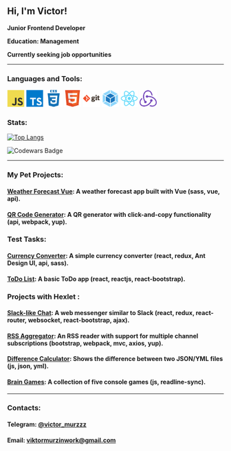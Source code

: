 <h2>Hi, I'm Victor!</h2>

<div>
  <p><strong>Junior Frontend Developer</strong></p>
  <p><strong>Education: Management</strong></p>
  <p><strong>Currently seeking job opportunities</strong></p>
</div>

---

### Languages and Tools:

<div>
  <img src="https://github.com/devicons/devicon/blob/master/icons/javascript/javascript-original.svg" title="JavaScript" alt="JavaScript" width="40"/>
  <img src="https://github.com/devicons/devicon/blob/master/icons/typescript/typescript-original.svg" title="TypeScript" alt="TypeScript" width="40"/>
  <img src="https://github.com/devicons/devicon/blob/master/icons/css3/css3-plain-wordmark.svg"  title="CSS3" alt="CSS" width="40"/>
  <img src="https://github.com/devicons/devicon/blob/master/icons/html5/html5-original.svg" title="HTML5" alt="HTML" width="40"/>
  <img src="https://github.com/devicons/devicon/blob/master/icons/git/git-original-wordmark.svg" title="Git" alt="Git" width="40"/>
  <img src="https://github.com/devicons/devicon/blob/master/icons/webpack/webpack-original.svg" title="Webpack" width="40"/>
  <img src="https://github.com/devicons/devicon/blob/master/icons/react/react-original.svg" title="React" width="40"/>
  <img src="https://github.com/devicons/devicon/blob/master/icons/redux/redux-original.svg" title="Redux" width="40"/>
</div>

### Stats:

[![Top Langs](https://github-readme-stats.vercel.app/api/top-langs/?username=Viktorline&layout=compact)](https://github.com/anuraghazra/github-readme-stats)

![Codewars Badge](https://www.codewars.com/users/Viktorline/badges/small)

---

### My Pet Projects:

<h4>
   <a href=https://github.com/Viktorline/weather-forecast-vue>Weather Forecast Vue</a>: A weather forecast app built with Vue (sass, vue, api).
</h4>  
<h4>
   <a href=https://github.com/Viktorline/qr-code-generator>QR Code Generator</a>: A QR generator with click-and-copy functionality (api, webpack, yup).
</h4>

### Test Tasks:

<h4>
  <a href=https://github.com/Viktorline/currency-converter>Currency Converter</a>: A simple currency converter (react, redux, Ant Design UI, api, sass).
</h4>
<h4>
  <a href=https://github.com/Vox1oot/vending-machine>ToDo List</a>: A basic ToDo app (react, reactjs, react-bootstrap).
</h4>

### Projects with Hexlet :

<h4>
    <a href=https://github.com/Vox1oot/frontend-project-12>Slack-like Chat</a>: A web messenger similar to Slack (react, redux, react-router, websocket, react-bootstrap, ajax).
</h4>
<h4>
    <a href=https://github.com/Vox1oot/frontend-project-lvl3>RSS Aggregator</a>: An RSS reader with support for multiple channel subscriptions (bootstrap, webpack, mvc, axios, yup).
</h4>                                        
<h4>
    <a href=https://github.com/Vox1oot/frontend-project-lvl2>Difference Calculator</a>: Shows the difference between two JSON/YML files (js, json, yml).
</h4>
<h4>
    <a href=https://github.com/Vox1oot/frontend-project-lvl1>Brain Games</a>: A collection of five console games (js, readline-sync).
</h4>

---

### Contacts:

<h4>Telegram: <a href=https://t.me/victor_murzzz>@victor_murzzz</a></h4>
<h4>Email: <a href="mailto:viktormurzinwork@gmail.com">viktormurzinwork@gmail.com</a></h4>
